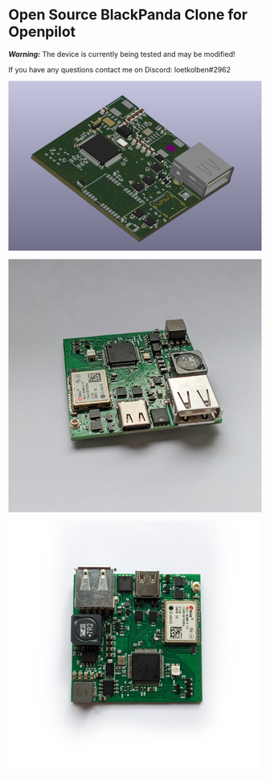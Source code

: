 # Open Source BlackPanda Clone for Openpilot

**_Warning:_** The device is currently being tested and may be modified!

If you have any questions contact me on Discord: loetkolben#2962

![](./docs/3dview.png)

![](./docs/photo_1.png)

![](./docs/photo_2.png)